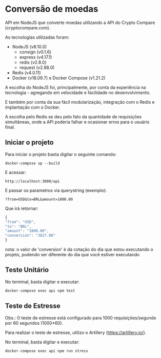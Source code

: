 # Conversão de moedas

API em NodeJS que converte moedas utilizando a API do Crypto Compare (cryptocompare.com).

As tecnologias utilizadas foram:

-   NodeJS (v8.10.0)
    -   consign (v0.1.6)
    -   express (v4.17.1)
    -   redis (v2.8.0)
    -   request (v2.88.0)
-   Redis (v4.0.11)
-   Docker (v18.09.7) e Docker Compose (v1.21.2)

A escolha do NodeJS foi, principalmente, por conta da experiência na tecnologia - agregando em velocidade e facilidade no desenvolvimento.

E também por conta da sua fácil modularização, integração com o Redis e implantação com o Docker.

A escolha pelo Redis se deu pelo fato da quantidade de requisições simultâneas, onde a API poderia falhar e ocasionar erros para o usuário final.

## Iniciar o projeto

Para iniciar o projeto basta digitar o seguinte comando:

```
docker-compose up --build
```

E acessar:

```
http://localhost:3000/api
```

E passar os parametros via querystring (exemplo):

```
?from=USD&to=BRL&amount=1000.00
```

Que irá retornar:

```js
{
"from": "USD",
"to": "BRL",
"amount": "1000.00",
"conversion": "3827.00"
}
```

nota: o valor de 'conversion' é da cotação do dia que estou executando o projeto, podendo ser diferente do dia que você estiver executando

## Teste Unitário

No terminal, basta digitar e executar:

```js
docker-compose exec api npm test
```

## Teste de Estresse

Obs.: O teste de estresse está configurado para 1000 requisições/segundo por 60 segundos (1000\*60).

Para realizar o teste de estresse, utilizo o Artillery (https://artillery.io/).

No terminal, basta digitar e executar:

```js
docker-compose exec api npm run stress
```
